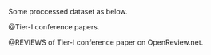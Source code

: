 Some proccessed dataset as below.

@Tier-I conference papers.

@REVIEWS of Tier-I conference paper on OpenReview.net.
